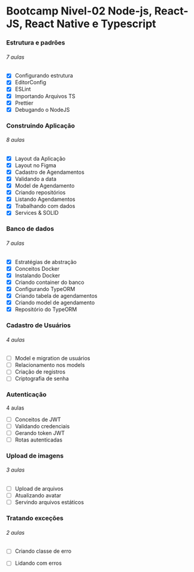 # Bootcamp Nivel-02 Node-js, React-JS, React Native e Typescript

### Estrutura e padrões
###### 7 aulas

- [x] Configurando estrutura
- [x] EditorConfig
- [x] ESLint
- [x] Importando Arquivos TS
- [x] Prettier
- [x] Debugando o NodeJS

### Construindo Aplicação
###### 8 aulas

- [x] Layout da Aplicação
- [x] Layout no Figma
- [x] Cadastro de Agendamentos
- [x] Validando a data
- [x] Model de Agendamento
- [x] Criando repositórios
- [x] Listando Agendamentos
- [x] Trabalhando com dados
- [x] Services & SOLID

### Banco de dados
###### 7 aulas

- [x] Estratégias de abstração
- [x] Conceitos Docker
- [x] Instalando Docker
- [x] Criando container do banco
- [x] Configurando TypeORM
- [x] Criando tabela de agendamentos
- [x] Criando model de agendamento
- [x] Repositório do TypeORM

### Cadastro de Usuários
###### 4 aulas

- [ ] Model e migration de usuários
- [ ] Relacionamento nos models
- [ ] Criação de registros
- [ ] Criptografia de senha

### Autenticação
4 aulas

- [ ] Conceitos de JWT
- [ ] Validando credenciais
- [ ] Gerando token JWT
- [ ] Rotas autenticadas

### Upload de imagens
###### 3 aulas

- [ ] Upload de arquivos
- [ ] Atualizando avatar
- [ ] Servindo arquivos estáticos

### Tratando exceções
###### 2 aulas

- [ ] Criando classe de erro
- [ ] Lidando com erros

